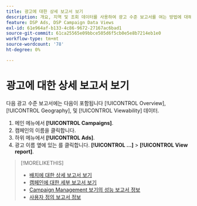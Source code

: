 ```yaml
---
title: 광고에 대한 상세 보고서 보기
description: 개요, 지역 및 조회 데이터를 사용하여 광고 수준 보고서를 여는 방법에 대해 알아봅니다.
feature: DSP Ads, DSP Campaign Data Views
exl-id: 61e964af-b133-4c86-9672-27167ac6bad1
source-git-commit: 61ca25565e09bbce505d6f5cb0e5e8b7214eb1e0
workflow-type: tm+mt
source-wordcount: '78'
ht-degree: 0%

---
```


# 광고에 대한 상세 보고서 보기

다음 <!--legacy --> 광고 수준 보고서에는 다음이 포함됩니다 [!UICONTROL Overview], [!UICONTROL Geography], 및 [!UICONTROL Viewability] 데이터.

1. 메인 메뉴에서 **[!UICONTROL Campaigns]**.
1. 캠페인의 이름을 클릭합니다.
1. 하위 메뉴에서 **[!UICONTROL Ads]**.
1. 광고 이름 옆에 있는 를 클릭합니다.  **[!UICONTROL ...]** > **[!UICONTROL View report]**.

>[!MORELIKETHIS]
>
>* [배치에 대한 상세 보고서 보기](/help/dsp/campaign-management/placements/placement-view-report.md)
>* [캠페인에 대한 세부 보고서 보기](/help/dsp/campaign-management/campaigns/campaign-view-report.md)
>* [Campaign Management 보기의 성능 보고서 정보](/help/dsp/campaign-management/reports/campaign-reports-about.md)
>* [사용자 정의 보고서 정보](/help/dsp/reports/report-about.md)
